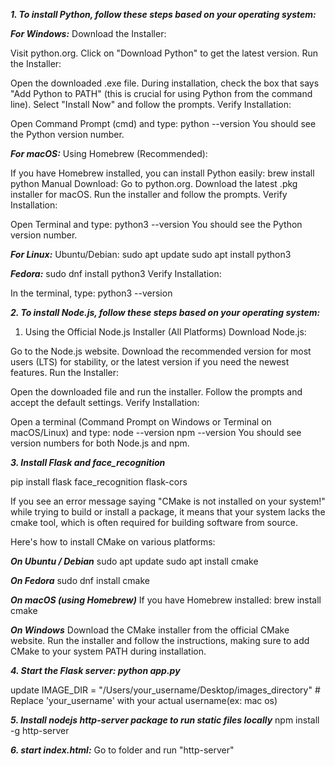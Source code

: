 ***1. To install Python, follow these steps based on your operating system:***

***For Windows:***
Download the Installer:

Visit python.org.
Click on "Download Python" to get the latest version.
Run the Installer:

Open the downloaded .exe file.
During installation, check the box that says "Add Python to PATH" (this is crucial for using Python from the command line).
Select "Install Now" and follow the prompts.
Verify Installation:

Open Command Prompt (cmd) and type:
python --version
You should see the Python version number.


***For macOS:***
Using Homebrew (Recommended):

If you have Homebrew installed, you can install Python easily:
brew install python
Manual Download:
Go to python.org.
Download the latest .pkg installer for macOS.
Run the installer and follow the prompts.
Verify Installation:

Open Terminal and type:
python3 --version
You should see the Python version number.

***For Linux:***
Ubuntu/Debian:
sudo apt update
sudo apt install python3

***Fedora:***
sudo dnf install python3
Verify Installation:

In the terminal, type:
python3 --version


***2. To install Node.js, follow these steps based on your operating system:***

1. Using the Official Node.js Installer (All Platforms)
Download Node.js:

Go to the Node.js website.
Download the recommended version for most users (LTS) for stability, or the latest version if you need the newest features.
Run the Installer:

Open the downloaded file and run the installer.
Follow the prompts and accept the default settings.
Verify Installation:

Open a terminal (Command Prompt on Windows or Terminal on macOS/Linux) and type:
node --version
npm --version
You should see version numbers for both Node.js and npm.


***3. Install Flask and face_recognition***

pip install flask face_recognition flask-cors

If you see an error message saying "CMake is not installed on your system!" while trying to build or install a package, it means that your system lacks the cmake tool, which is often required for building software from source.

Here's how to install CMake on various platforms:

***On Ubuntu / Debian***
sudo apt update
sudo apt install cmake

***On Fedora***
sudo dnf install cmake

***On macOS (using Homebrew)***
If you have Homebrew installed:
brew install cmake

***On Windows***
Download the CMake installer from the official CMake website.
Run the installer and follow the instructions, making sure to add CMake to your system PATH during installation.


***4. Start the Flask server: python app.py***

update IMAGE_DIR = "/Users/your_username/Desktop/images_directory"  # Replace 'your_username' with your actual username(ex: mac os)

***5. Install nodejs http-server package to run static files locally***
npm install -g http-server

***6. start index.html:***
Go to folder and run "http-server"
